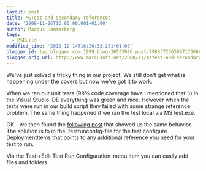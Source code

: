 ```yaml
---
layout: post
title: MSTest and secondary references
date: '2008-11-26T16:05:00.001+01:00'
author: Marcus Hammarberg
tags:
  - MSBuild
modified_time: '2010-12-14T16:20:33.231+01:00'
blogger_id: tag:blogger.com,1999:blog-36533086.post-7988372363087173666
blogger_orig_url: http://www.marcusoft.net/2008/11/mstest-and-secondary-references.html
---
```



We've just solved a tricky thing in our project. We still don't get what
is happening under the covers but now we've got it to work.

When we ran our unit tests (99% code coverage have I mentioned that :))
in the Visual Studio IDE everything was green and nice. However when the
tests were run in our build script they failed with some strange
reference problem. The same thing happened if we ran the test local via
MSTest.exe.

OK - we then found the <a
href="http://social.msdn.microsoft.com/Forums/en-US/vststest/thread/aa7f7567-faba-4589-b0ae-fe8d2c831c7a/%20"
target="_blank">following post</a> that showed us the same behavior. The
solution is to in the .testrunconfig-file for the test configure
DeploymentItems that points to any additional reference you need for
your test to run.

Via the Test-\>Edit Test Run Configuration-menu item you can easily add
files and folders.
